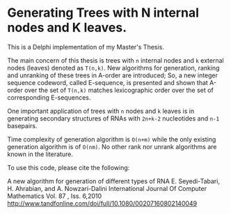 # Generating Trees with N internal nodes and K leaves.

This is a Delphi implementation of my Master's Thesis. 

The main concern of this thesis is trees with `n` internal nodes and `k` external nodes (leaves) denoted as `T(n,k)`.
New algorithms for generation, ranking and unranking of these trees in A-order are introduced; So, a new integer sequence codeword, called E-sequence, is presented and shown that A-order over the set of `T(n,k)` matches 
lexicographic order over the set of corresponding E-sequences.

One important application of trees with `n` nodes and `k` leaves is in generating secondary structures of RNAs with `2n+k-2` nucleotides and `n-1` basepairs.

Time complexity of generation algorithm is `O(n+m)` while the only existing generation algorithm is of `O(nm)`. No other rank nor unrank algorithms are known in the literature.


To use this code, please cite the following:

A new algorithm for generation of different types of RNA
E. Seyedi-Tabari, H. Ahrabian, and A. Nowzari-Dalini
International Journal Of Computer Mathematics Vol. 87 , Iss. 6,2010
http://www.tandfonline.com/doi/full/10.1080/00207160802140049
